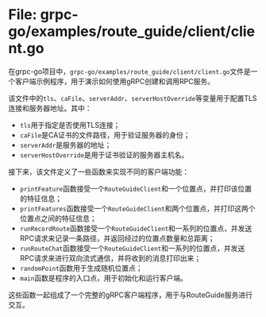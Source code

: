 # File: grpc-go/examples/route_guide/client/client.go

在grpc-go项目中，`grpc-go/examples/route_guide/client/client.go`文件是一个客户端示例程序，用于演示如何使用gRPC创建和调用RPC服务。

该文件中的`tls`、`caFile`、`serverAddr`、`serverHostOverride`等变量用于配置TLS连接和服务器地址。其中：
- `tls`用于指定是否使用TLS连接；
- `caFile`是CA证书的文件路径，用于验证服务器的身份；
- `serverAddr`是服务器的地址；
- `serverHostOverride`是用于证书验证的服务器主机名。

接下来，该文件定义了一些函数来实现不同的客户端功能：
- `printFeature`函数接受一个`RouteGuideClient`和一个位置点，并打印该位置的特征信息；
- `printFeatures`函数接受一个`RouteGuideClient`和两个位置点，并打印这两个位置点之间的特征信息；
- `runRecordRoute`函数接受一个`RouteGuideClient`和一系列的位置点，并发送RPC请求来记录一条路径，并返回经过的位置点数量和总距离；
- `runRouteChat`函数接受一个`RouteGuideClient`和一系列的位置点，并发送RPC请求来进行双向流式通信，并将收到的消息打印出来；
- `randomPoint`函数用于生成随机位置点；
- `main`函数是程序的入口点，用于初始化和运行客户端。

这些函数一起组成了一个完整的gRPC客户端程序，用于与RouteGuide服务进行交互。


